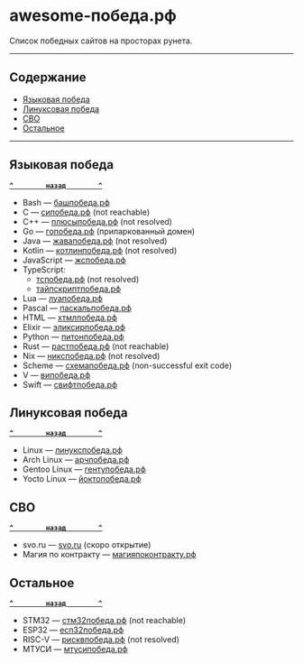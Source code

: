 # <a name="start"></a>awesome-победа.рф

Список победных сайтов на просторах рунета.

---

## <a name="toc"></a>Содержание
- [Языковая победа](#language)
- [Линуксовая победа](#linux)
- [СВО](#svo)
- [Остальное](#other)

---

## <a name="language"></a>Языковая победа
**[`^        назад        ^`](#start)**
- Bash — [башпобеда.рф](http://башпобеда.рф)
- C — [сипобеда.рф](http://сипобеда.рф) (not reachable)
- C++ — [плюсыпобеда.рф](http://плюсыпобеда.рф) (not resolved)
- Go — [гопобеда.рф](http://гопобеда.рф) (припаркованный домен)
- Java — [жавапобеда.рф](http://жавапобеда.рф) (not resolved)
- Kotlin — [котлинпобеда.рф](http://котлинпобеда.рф) (not resolved)
- JavaScript — [жспобеда.рф](http://жспобеда.рф)
- TypeScript:
    - [тспобеда.рф](http://тспобеда.рф) (not resolved)
    - [тайпскриптпобеда.рф](http://тайпскриптпобеда.рф)
- Lua — [луапобеда.рф](http://луапобеда.рф)
- Pascal — [паскальпобеда.рф](http://паскальпобеда.рф)
- HTML — [хтмлпобеда.рф](http://хтмлпобеда.рф)
- Elixir — [эликсирпобеда.рф](http://эликсирпобеда.рф)
- Python — [питонпобеда.рф](http://питонпобеда.рф)
- Rust — [растпобеда.рф](http://растпобеда.рф) (not reachable)
- Nix — [никспобеда.рф](http://никспобеда.рф) (not resolved)
- Scheme — [схемапобеда.рф](http://схемапобеда.рф) (non-successful exit code)
- V — [випобеда.рф](http://випобеда.рф)
- Swift — [свифтпобеда.рф](http://свифтпобеда.рф)

## <a name="linux"></a>Линуксовая победа
**[`^        назад        ^`](#start)**
- Linux — [линукспобеда.рф](http://линукспобеда.рф)
- Arch Linux — [арчпобеда.рф](http://арчпобеда.рф)
- Gentoo Linux — [гентупобеда.рф](http://гентупобеда.рф)
- Yocto Linux — [йоктопобеда.рф](http://йоктопобеда.рф)

## <a name="svo"></a>СВО
**[`^        назад        ^`](#start)**
- svo.ru — [svo.ru](http://svo.ru) (скоро открытие)
- Магия по контракту — [магияпоконтракту.рф](http://магияпоконтракту.рф)

## <a name="other"></a>Остальное
**[`^        назад        ^`](#start)**
- STM32 — [стм32победа.рф](http://стм32победа.рф) (not reachable)
- ESP32 — [есп32победа.рф](http://есп32победа.рф)
- RISC-V — [рисквпобеда.рф](http://рисквпобеда.рф) (not resolved)
- МТУСИ — [мтусипобеда.рф](http://мтусипобеда.рф)
